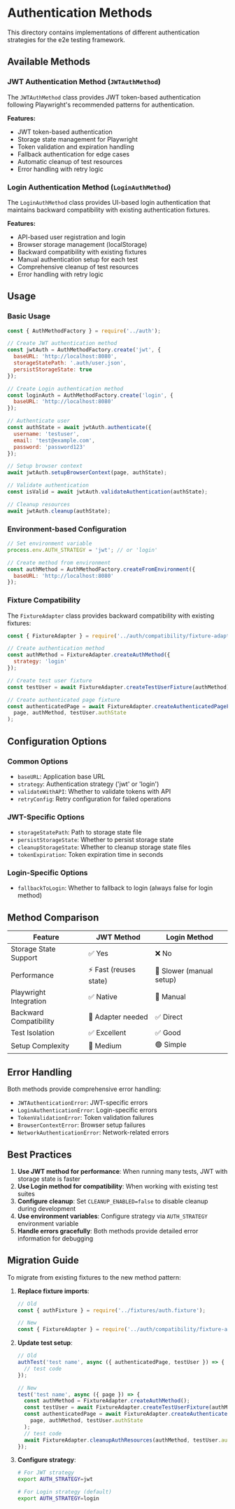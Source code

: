 # Authentication Methods

This directory contains implementations of different authentication strategies for the e2e testing framework.

## Available Methods

### JWT Authentication Method (`JWTAuthMethod`)

The `JWTAuthMethod` class provides JWT token-based authentication following Playwright's recommended patterns for authentication.

**Features:**
- JWT token-based authentication
- Storage state management for Playwright
- Token validation and expiration handling
- Fallback authentication for edge cases
- Automatic cleanup of test resources
- Error handling with retry logic

### Login Authentication Method (`LoginAuthMethod`)

The `LoginAuthMethod` class provides UI-based login authentication that maintains backward compatibility with existing authentication fixtures.

**Features:**
- API-based user registration and login
- Browser storage management (localStorage)
- Backward compatibility with existing fixtures
- Manual authentication setup for each test
- Comprehensive cleanup of test resources
- Error handling with retry logic

## Usage

### Basic Usage

```javascript
const { AuthMethodFactory } = require('../auth');

// Create JWT authentication method
const jwtAuth = AuthMethodFactory.create('jwt', {
  baseURL: 'http://localhost:8080',
  storageStatePath: '.auth/user.json',
  persistStorageState: true
});

// Create Login authentication method
const loginAuth = AuthMethodFactory.create('login', {
  baseURL: 'http://localhost:8080'
});

// Authenticate user
const authState = await jwtAuth.authenticate({
  username: 'testuser',
  email: 'test@example.com',
  password: 'password123'
});

// Setup browser context
await jwtAuth.setupBrowserContext(page, authState);

// Validate authentication
const isValid = await jwtAuth.validateAuthentication(authState);

// Cleanup resources
await jwtAuth.cleanup(authState);
```

### Environment-based Configuration

```javascript
// Set environment variable
process.env.AUTH_STRATEGY = 'jwt'; // or 'login'

// Create method from environment
const authMethod = AuthMethodFactory.createFromEnvironment({
  baseURL: 'http://localhost:8080'
});
```

### Fixture Compatibility

The `FixtureAdapter` class provides backward compatibility with existing fixtures:

```javascript
const { FixtureAdapter } = require('../auth/compatibility/fixture-adapter');

// Create authentication method
const authMethod = FixtureAdapter.createAuthMethod({
  strategy: 'login'
});

// Create test user fixture
const testUser = await FixtureAdapter.createTestUserFixture(authMethod);

// Create authenticated page fixture
const authenticatedPage = await FixtureAdapter.createAuthenticatedPageFixture(
  page, authMethod, testUser.authState
);
```

## Configuration Options

### Common Options

- `baseURL`: Application base URL
- `strategy`: Authentication strategy ('jwt' or 'login')
- `validateWithAPI`: Whether to validate tokens with API
- `retryConfig`: Retry configuration for failed operations

### JWT-Specific Options

- `storageStatePath`: Path to storage state file
- `persistStorageState`: Whether to persist storage state
- `cleanupStorageState`: Whether to cleanup storage state files
- `tokenExpiration`: Token expiration time in seconds

### Login-Specific Options

- `fallbackToLogin`: Whether to fallback to login (always false for login method)

## Method Comparison

| Feature | JWT Method | Login Method |
|---------|------------|--------------|
| Storage State Support | ✅ Yes | ❌ No |
| Performance | ⚡ Fast (reuses state) | 🐌 Slower (manual setup) |
| Playwright Integration | ✅ Native | 🔧 Manual |
| Backward Compatibility | 🔄 Adapter needed | ✅ Direct |
| Test Isolation | ✅ Excellent | ✅ Good |
| Setup Complexity | 🔧 Medium | 🟢 Simple |

## Error Handling

Both methods provide comprehensive error handling:

- `JWTAuthenticationError`: JWT-specific errors
- `LoginAuthenticationError`: Login-specific errors
- `TokenValidationError`: Token validation failures
- `BrowserContextError`: Browser setup failures
- `NetworkAuthenticationError`: Network-related errors

## Best Practices

1. **Use JWT method for performance**: When running many tests, JWT with storage state is faster
2. **Use Login method for compatibility**: When working with existing test suites
3. **Configure cleanup**: Set `CLEANUP_ENABLED=false` to disable cleanup during development
4. **Use environment variables**: Configure strategy via `AUTH_STRATEGY` environment variable
5. **Handle errors gracefully**: Both methods provide detailed error information for debugging

## Migration Guide

To migrate from existing fixtures to the new method pattern:

1. **Replace fixture imports**:
   ```javascript
   // Old
   const { authFixture } = require('../fixtures/auth.fixture');
   
   // New
   const { FixtureAdapter } = require('../auth/compatibility/fixture-adapter');
   ```

2. **Update test setup**:
   ```javascript
   // Old
   authTest('test name', async ({ authenticatedPage, testUser }) => {
     // test code
   });
   
   // New
   test('test name', async ({ page }) => {
     const authMethod = FixtureAdapter.createAuthMethod();
     const testUser = await FixtureAdapter.createTestUserFixture(authMethod);
     const authenticatedPage = await FixtureAdapter.createAuthenticatedPageFixture(
       page, authMethod, testUser.authState
     );
     // test code
     await FixtureAdapter.cleanupAuthResources(authMethod, testUser.authState);
   });
   ```

3. **Configure strategy**:
   ```bash
   # For JWT strategy
   export AUTH_STRATEGY=jwt
   
   # For Login strategy (default)
   export AUTH_STRATEGY=login
   ```